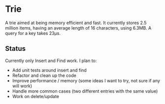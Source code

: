 # Trie

A trie aimed at being memory efficient and fast. It currently stores 2.5 million items, having an average length of 16 characters, using 6.3MB. A query for a key takes 23μs.

## Status

Currently only Insert and Find work. I plan to:

- Add unit tests around insert and find
- Refactor and clean up the code
- Improve performance / memory (some ideas I want to try, not sure if any will work)
- Handle more common cases (two different entries with the same value)
- Work on delete/update
